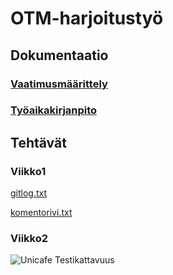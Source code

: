 # OTM-harjoitustyö
## Dokumentaatio

### [Vaatimusmäärittely](https://github.com/rescawen/otm-harjoitustyo/blob/master/dokumentointi/vaatimusmaarittely.md)
### [Työaikakirjanpito](https://github.com/rescawen/otm-harjoitustyo/blob/master/dokumentointi/tuntikirjanpito.md)

## Tehtävät
### Viikko1

[gitlog.txt](https://github.com/rescawen/otm-harjoitustyo/blob/master/laskarit/viikko1/gitlog.txt)

[komentorivi.txt](https://github.com/rescawen/otm-harjoitustyo/blob/master/laskarit/viikko1/komentorivi.txt)

### Viikko2

![Unicafe Testikattavuus](https://user-images.githubusercontent.com/22350348/39563995-09ee0bc2-4ebb-11e8-93cc-c6e233e5a60d.png)
